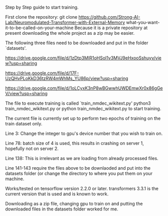 Step by Step guide to start training.

First clone the repository:
  git clone https://github.com/Strong-AI-Lab/Neuromodulated-Transformer-with-External-Memory what-you-want-it-to-be-called-on-your-machine
  Because it is a private repository at present downloading the whole project as a zip may be easier.

The following three files need to be downloaded and put in the folder `datasets'.

  https://drive.google.com/file/d/1zDtp3MIR1oHSoI1v3MVJ9eHxooSshuyv/view?usp=sharing
  
  https://drive.google.com/file/d/17F-UzQHvPLoKkD36tzRW4mWhMs_YU86p/view?usp=sharing
  
  https://drive.google.com/file/d/1oLCyxK3nP8wBGwwhUWDEmwXr0x86gGeV/view?usp=sharing

The file to execute training is called `train_nmdec_wikitext.py'
  python3 train_nmdec_wikitext.py or python train_nmdec_wikitext.py to start training.
    
The current file is currently set up to perform two epochs of training on the train dataset only.

Line 3: Change the integer to gpu's device number that you wish to train on.

Line 78: batch size of 4 is used, this results in crashing on server 1, hopefully not on server 2.

Line 138: This is irrelevant as we are loading from already processed files.

Line 141-143 require the files above to be downlaoded and put into the datasets folder (or change the directory to where you put them on your machine.

Works/tested on tensorflow version 2.2.0 or later. 
transformers 3.3.1 is the current version that is used and is known to work.

Downloading as a zip file, changing gpu to train on and putting the downloaded files in the datasets folder worked for me.

